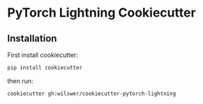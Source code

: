# PyTorch Lightning Cookiecutter

## Installation

First install cookiecutter:

```bash
pip install cookiecutter
```

then run:

```bash
cookiecutter gh:wilswer/cookiecutter-pytorch-lightning
```
